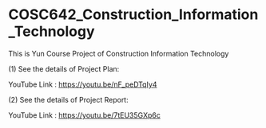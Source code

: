 # COSC642_Construction_Information_Technology
This is Yun Course Project of Construction Information Technology 

(1) See the details of Project Plan:

YouTube Link : https://youtu.be/nF_peDTqIy4

(2) See the details of Project Report:

YouTube Link : https://youtu.be/7tEU35GXp6c



